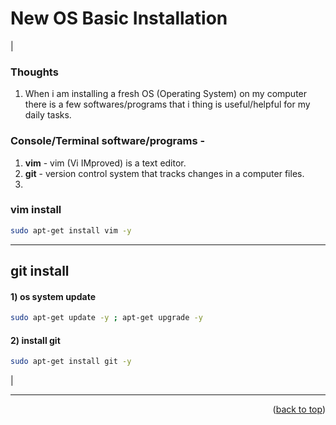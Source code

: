 <a name="topage"></a>

# New OS Basic Installation

|

### Thoughts

  1. When i am installing a fresh OS (Operating System) on my computer there is a few softwares/programs that i thing is useful/helpful for my daily tasks.

### Console/Terminal software/programs - 
1. **vim** - vim (Vi IMproved) is a text editor.
2. **git** - version control system that tracks changes in a computer files.
3. 
  
### vim install  
  ```sh
sudo apt-get install vim -y
```

----

## git install

#### 1) os system update
  ```sh
sudo apt-get update -y ; apt-get upgrade -y
```

#### 2) install git
  ```sh
sudo apt-get install git -y
```

|

---

<p align="right">(<a href="#topage">back to top</a>)</p>
<br/>
<br/>
